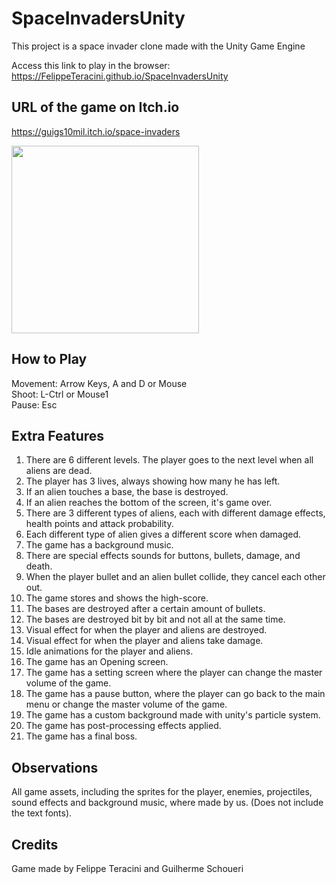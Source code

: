 # SpaceInvadersUnity

This project is a space invader clone made with the Unity Game Engine

Access this link to play in the browser: https://FelippeTeracini.github.io/SpaceInvadersUnity

## URL of the game on Itch.io
https://guigs10mil.itch.io/space-invaders

<img src="https://img.itch.zone/aW1hZ2UvNzQ3NjI5LzU4Nzg1MTEucG5n/250x600/NWQ%2FUJ.png" height=300>

## How to Play

Movement: Arrow Keys, A and D or Mouse <br/>
Shoot: L-Ctrl or Mouse1 <br/>
Pause: Esc

## Extra Features 

1. There are 6 different levels. The player goes to the next level when all aliens are dead.
2. The player has 3 lives, always showing how many he has left.
3. If an alien touches a base, the base is destroyed.
4. If an alien reaches the bottom of the screen, it's game over.
5. There are 3 different types of aliens, each with different damage effects, health points and attack probability.
6. Each different type of alien gives a different score when damaged.
7. The game has a background music.
8. There are special effects sounds for buttons, bullets, damage, and death.
9. When the player bullet and an alien bullet collide, they cancel each other out.
10. The game stores and shows the high-score.
11. The bases are destroyed after a certain amount of bullets.
12. The bases are destroyed bit by bit and not all at the same time.
13. Visual effect for when the player and aliens are destroyed.
14. Visual effect for when the player and aliens take damage.
15. Idle animations for the player and aliens.
16. The game has an Opening screen.
17. The game has a setting screen where the player can change the master volume of the game.
18. The game has a pause button, where the player can go back to the main menu or change the master volume of the game.
19. The game has a custom background made with unity's particle system.
20. The game has post-processing effects applied.
21. The game has a final boss.

## Observations

All game assets, including the sprites for the player, enemies, projectiles, sound effects and background music, where made by us. (Does not include the text fonts).

## Credits

Game made by Felippe Teracini and Guilherme Schoueri
